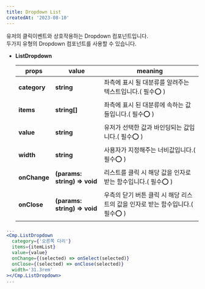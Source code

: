 ```yaml
---
title: Dropdown List
createdAt: '2023-08-10'
---
```


유저의 클릭이벤트와 상호작용하는 Dropdown 컴포넌트입니다.<br/>
두가지 유형의 Dropdown 컴포넌트를 사용할 수 있습니다.

- **ListDropdown**

  | props        | value                        | meaning                                                                       |
  | ------------ | ---------------------------- | ----------------------------------------------------------------------------- |
  | **category** | **string**                   | 좌측에 표시 될 대분류를 알려주는 텍스트입니다.( 필수⭕ )                      |
  | **items**    | **string[]**                 | 좌측에 표시 된 대분류에 속하는 값들입니다.( 필수⭕ )                          |
  | **value**    | **string**                   | 유저가 선택한 값과 바인딩되는 값입니다.( 필수⭕ )                             |
  | **width**    | **string**                   | 사용자가 지정해주는 너비값입니다.( 필수⭕ )                                   |
  | **onChange** | **(params: string) => void** | 리스트를 클릭 시 해당 값을 인자로 받는 함수입니다.( 필수⭕ )                  |
  | **onClose**  | **(params: string) => void** | 우측의 닫기 버튼 클릭 시 해당 리스트의 값을 인자로 받는 함수입니다.( 필수⭕ ) |

```jsx
...
<Cmp.ListDropdown
  category={'오른쪽 다리'}
  items={itemList}
  value={value}
  onChange={(selected) => onSelect(selected)}
  onClose={(selected) => onClose(selected)}
  width='31.3rem'
></Cmp.ListDropdown>
...
```
